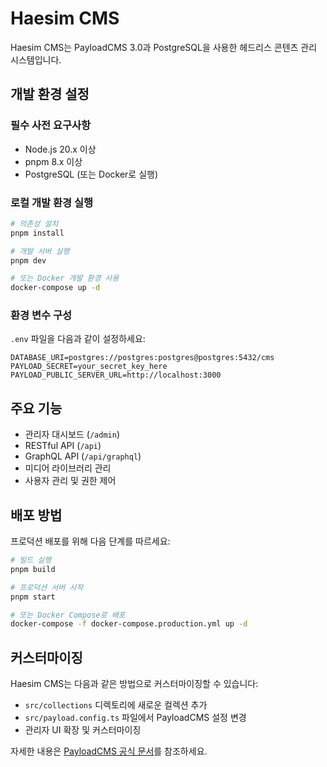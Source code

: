 # Haesim CMS

Haesim CMS는 PayloadCMS 3.0과 PostgreSQL을 사용한 헤드리스 콘텐츠 관리 시스템입니다.

## 개발 환경 설정

### 필수 사전 요구사항

- Node.js 20.x 이상
- pnpm 8.x 이상
- PostgreSQL (또는 Docker로 실행)

### 로컬 개발 환경 실행

```bash
# 의존성 설치
pnpm install

# 개발 서버 실행
pnpm dev

# 또는 Docker 개발 환경 사용
docker-compose up -d
```

### 환경 변수 구성

`.env` 파일을 다음과 같이 설정하세요:

```
DATABASE_URI=postgres://postgres:postgres@postgres:5432/cms
PAYLOAD_SECRET=your_secret_key_here
PAYLOAD_PUBLIC_SERVER_URL=http://localhost:3000
```

## 주요 기능

- 관리자 대시보드 (`/admin`)
- RESTful API (`/api`)
- GraphQL API (`/api/graphql`)
- 미디어 라이브러리 관리
- 사용자 관리 및 권한 제어

## 배포 방법

프로덕션 배포를 위해 다음 단계를 따르세요:

```bash
# 빌드 실행
pnpm build

# 프로덕션 서버 시작
pnpm start

# 또는 Docker Compose로 배포
docker-compose -f docker-compose.production.yml up -d
```

## 커스터마이징

Haesim CMS는 다음과 같은 방법으로 커스터마이징할 수 있습니다:

- `src/collections` 디렉토리에 새로운 컬렉션 추가
- `src/payload.config.ts` 파일에서 PayloadCMS 설정 변경
- 관리자 UI 확장 및 커스터마이징

자세한 내용은 [PayloadCMS 공식 문서](https://payloadcms.com/docs)를 참조하세요.
